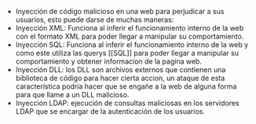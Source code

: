 - Inyección de código malicioso en una web para perjudicar a sus usuarios, esto puede darse de muchas maneras:
- Inyección XML: Funciona al inferir el funcionamiento interno de la web con el formato XML para poder llegar a manipular su comportamiento.
- Inyección SQL: Funciona al inferir el funcionamiento interno de la web y como este utiliza las querys [[SQL]] para poder llegar a manipular su comportamiento y obtener informacion de la pagina web.
- Inyección DLL: los DLL son archivos externos que contienen una biblioteca de código para hacer cierta accion, un ataque de esta característica podría hacer que se engañe a la web de alguna forma para que llame a un DLL malicioso.
- Inyección LDAP: ejecución de consultas maliciosas en los servidores LDAP que se encargar de la autenticación de los usuarios.